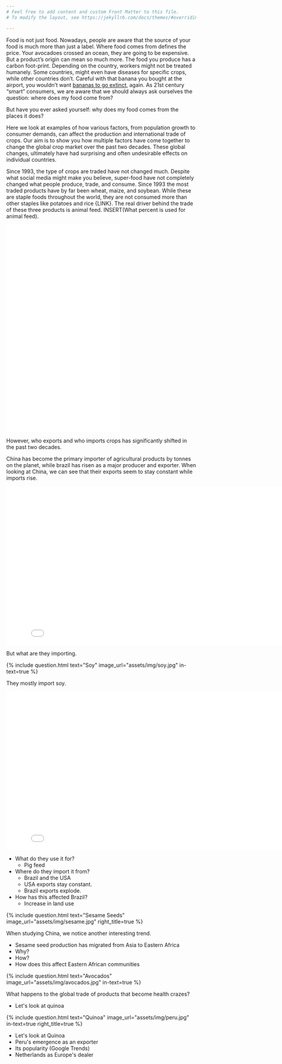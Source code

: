```yaml
---
# Feel free to add content and custom Front Matter to this file.
# To modify the layout, see https://jekyllrb.com/docs/themes/#overriding-theme-defaults

---
```


Food is not just food. Nowadays, people are aware that the source of your food is much more than just a label. Where food comes from defines the price. Your avocadoes crossed an ocean, they are going to be expensive. But a product’s origin can mean so much more. The food you produce has a carbon foot-print. Depending on the country, workers might not be treated humanely. Some countries, might even have diseases for specific crops, while other  countries don’t. Careful with that banana you bought at the airport, you wouldn’t want [bananas to go extinct](<https://edition.cnn.com/2015/07/22/africa/banana-panama-disease/index.html>), again. As 21st century “smart” consumers, we are aware that we should always ask ourselves the question: where does my food come from?

But have you ever asked yourself: why does my food comes from the places it does?

Here we look at examples of how various factors, from population growth to consumer demands, can affect the production and international trade of crops. Our aim is to show you how multiple factors have come together to change the global crop market over the past two decades. These global changes, ultimately have had surprising and often undesirable effects on individual countries.

Since 1993, the type of crops are traded have not changed much. Despite what social media might make you believe, super-food have not completely changed what people produce, trade, and consume. Since 1993 the most traded products have by far been wheat, maize, and soybean. While these are staple foods throughout the world, they are not consumed more than other staples like potatoes and rice {LINK}. The real driver behind the trade of these three products is animal feed. INSERT(What percent is used for animal feed).

<iframe
    src="assets/img/import_export_map.html"
    height="550"
    seamless="seamless"
    frameBorder="0">
</iframe>

However, who exports and who imports crops has significantly shifted in the past two decades.

China has become the primary importer of agricultural products by tonnes on the planet, while brazil has risen as a major producer and exporter. When looking at China, we can see that their exports seem to stay constant while imports rise.

<iframe
    src="assets/img/china_import_export.html"
    width="820"
    height="420"
    seamless="seamless"
    frameBorder="0">
</iframe>

But what are they importing.

{%
  include question.html
  text="Soy"
  image_url="assets/img/soy.jpg"
  in-text=true
%}

They mostly import soy.

<iframe
    src="assets/img/china_import_soy.html"
    width="820"
    height="420"
    seamless="seamless"
    frameBorder="0">
</iframe>

* What do they use it for?
  * Pig feed
* Where do they import it from?
  * Brazil and the USA
  * USA exports stay constant.
  * Brazil exports explode.
* How has this affected Brazil?
  * Increase in land use

{%
  include question.html
  text="Sesame Seeds"
  image_url="assets/img/sesame.jpg"
  right_title=true
%}

When studying China, we notice another interesting trend.

* Sesame seed production has migrated from Asia to Eastern Africa
* Why?
* How?
* How does this affect Eastern African communities

{%
  include question.html
  text="Avocados"
  image_url="assets/img/avocados.jpg"
  in-text=true
%}

What happens to the global trade of products that become health crazes?

* Let's look at quinoa

{%
  include question.html
  text="Quinoa"
  image_url="assets/img/peru.jpg"
  in-text=true
  right_title=true
%}

* Let's look at Quinoa
* Peru's emergence as an exporter
* Its popularity (Google Trends)
* Netherlands as Europe's dealer
